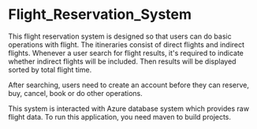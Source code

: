 # Flight_Reservation_System

This flight reservation system is designed so that users can do basic operations with flight. The itineraries 
consist of direct flights and indirect flights. Whenever a user search for flight results, it's required to indicate whether indirect flights will be included.
Then results will be displayed sorted by total flight time.

After searching, users need to create an account before they can reserve, buy, cancel, book or do other operations.

This system is interacted with Azure database system which provides raw flight data. To run this application, you need maven to build projects. 

